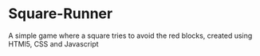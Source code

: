 # Square-Runner
A simple game where a square tries to avoid the red blocks, created using HTMl5, CSS and Javascript
